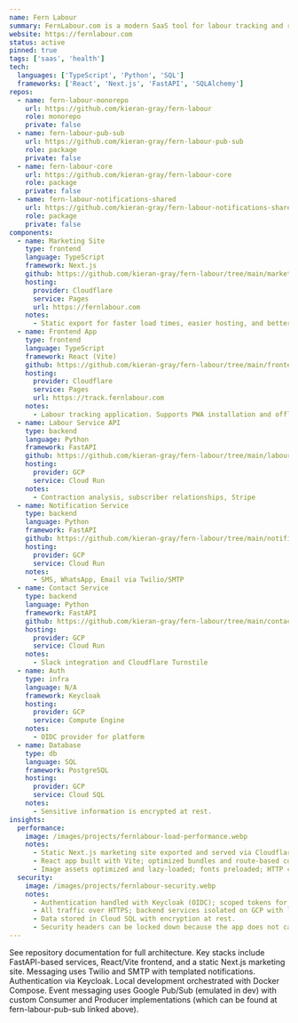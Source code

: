 ```yaml
---
name: Fern Labour
summary: FernLabour.com is a modern SaaS tool for labour tracking and real-time sharing. It combines a contraction timer with a private subscription system that lets loved ones follow along with updates via SMS, WhatsApp, or email.
website: https://fernlabour.com
status: active
pinned: true
tags: ['saas', 'health']
tech:
  languages: ['TypeScript', 'Python', 'SQL']
  frameworks: ['React', 'Next.js', 'FastAPI', 'SQLAlchemy']
repos:
  - name: fern-labour-monorepo
    url: https://github.com/kieran-gray/fern-labour
    role: monorepo
    private: false
  - name: fern-labour-pub-sub
    url: https://github.com/kieran-gray/fern-labour-pub-sub
    role: package
    private: false
  - name: fern-labour-core
    url: https://github.com/kieran-gray/fern-labour-core
    role: package
    private: false
  - name: fern-labour-notifications-shared
    url: https://github.com/kieran-gray/fern-labour-notifications-shared
    role: package
    private: false
components:
  - name: Marketing Site
    type: frontend
    language: TypeScript
    framework: Next.js
    github: https://github.com/kieran-gray/fern-labour/tree/main/marketing
    hosting:
      provider: Cloudflare
      service: Pages
      url: https://fernlabour.com
    notes:
      - Static export for faster load times, easier hosting, and better SEO.
  - name: Frontend App
    type: frontend
    language: TypeScript
    framework: React (Vite)
    github: https://github.com/kieran-gray/fern-labour/tree/main/frontend
    hosting:
      provider: Cloudflare
      service: Pages
      url: https://track.fernlabour.com
    notes:
      - Labour tracking application. Supports PWA installation and offline tracking.
  - name: Labour Service API
    type: backend
    language: Python
    framework: FastAPI
    github: https://github.com/kieran-gray/fern-labour/tree/main/labour_service
    hosting:
      provider: GCP
      service: Cloud Run
    notes:
      - Contraction analysis, subscriber relationships, Stripe
  - name: Notification Service
    type: backend
    language: Python
    framework: FastAPI
    github: https://github.com/kieran-gray/fern-labour/tree/main/notification_service
    hosting:
      provider: GCP
      service: Cloud Run
    notes:
      - SMS, WhatsApp, Email via Twilio/SMTP
  - name: Contact Service
    type: backend
    language: Python
    framework: FastAPI
    github: https://github.com/kieran-gray/fern-labour/tree/main/contact_service
    hosting:
      provider: GCP
      service: Cloud Run
    notes:
      - Slack integration and Cloudflare Turnstile
  - name: Auth
    type: infra
    language: N/A
    framework: Keycloak
    hosting:
      provider: GCP
      service: Compute Engine
    notes:
      - OIDC provider for platform
  - name: Database
    type: db
    language: SQL
    framework: PostgreSQL
    hosting:
      provider: GCP
      service: Cloud SQL
    notes:
      - Sensitive information is encrypted at rest.
insights:
  performance:
    image: /images/projects/fernlabour-load-performance.webp
    notes:
      - Static Next.js marketing site exported and served via Cloudflare Pages for fast global edge delivery.
      - React app built with Vite; optimized bundles and route-based code splitting keep the initial payload lean.
      - Image assets optimized and lazy‑loaded; fonts preloaded; HTTP caching tuned for static assets.
  security:
    image: /images/projects/fernlabour-security.webp
    notes:
      - Authentication handled with Keycloak (OIDC); scoped tokens for services.
      - All traffic over HTTPS; backend services isolated on GCP with least‑privilege service accounts.
      - Data stored in Cloud SQL with encryption at rest.
      - Security headers can be locked down because the app does not call any non-fernlabour domains.
---
```


See repository documentation for full architecture. Key stacks include FastAPI-based services, React/Vite frontend, and a static Next.js marketing site. Messaging uses Twilio and SMTP with templated notifications. Authentication via Keycloak. Local development orchestrated with Docker Compose. Event messaging uses Google Pub/Sub (emulated in dev) with custom Consumer and Producer implementations (which can be found at fern-labour-pub-sub linked above).
